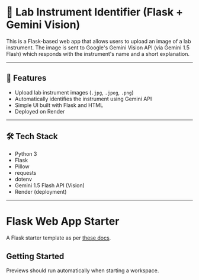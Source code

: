# 🧪 Lab Instrument Identifier (Flask + Gemini Vision)

This is a Flask-based web app that allows users to upload an image of a lab instrument. The image is sent to Google's Gemini Vision API (via Gemini 1.5 Flash) which responds with the instrument's name and a short explanation.

---

## 🚀 Features

- Upload lab instrument images (`.jpg`, `.jpeg`, `.png`)
- Automatically identifies the instrument using Gemini API
- Simple UI built with Flask and HTML
- Deployed on Render

---

## 🛠️ Tech Stack

- Python 3
- Flask
- Pillow
- requests
- dotenv
- Gemini 1.5 Flash API (Vision)
- Render (deployment)

---







# Flask Web App Starter

A Flask starter template as per [these docs](https://flask.palletsprojects.com/en/3.0.x/quickstart/#a-minimal-application).

## Getting Started

Previews should run automatically when starting a workspace.